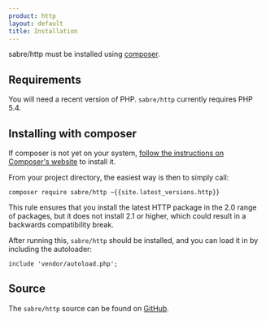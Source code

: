 ```yaml
---
product: http
layout: default
title: Installation
---
```


sabre/http must be installed using [composer][1].

Requirements
------------

You will need a recent version of PHP. `sabre/http` currently requires PHP 5.4.

Installing with composer
------------------------

If composer is not yet on your system, [follow the instructions on
Composer's website][2] to install it.

From your project directory, the easiest way is then to simply call:

    composer require sabre/http ~{{site.latest_versions.http}}

This rule ensures that you install the latest HTTP package in the 2.0 range
of packages, but it does not install 2.1 or higher, which could result in a
backwards compatibility break.

After running this, `sabre/http` should be installed, and you can load it in
by including the autoloader:

    include 'vendor/autoload.php';

Source
------

The `sabre/http` source can be found on [GitHub][3].

[1]: https://getcomposer.org/
[2]: https://getcomposer.org/doc/00-intro.md#installation-nix
[3]: https://github.com/sabre-io/http
